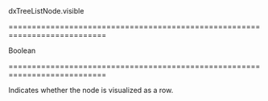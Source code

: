 <!--id-->dxTreeListNode.visible<!--/id-->
===========================================================================
<!--type-->Boolean<!--/type-->
===========================================================================

<!--shortDescription-->
Indicates whether the node is visualized as a row.
<!--/shortDescription-->

<!--fullDescription-->

<!--/fullDescription-->